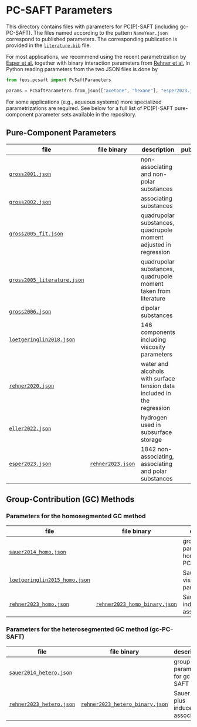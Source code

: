 # PC-SAFT Parameters

This directory contains files with parameters for PC(P)-SAFT (including gc-PC-SAFT).
The files named according to the pattern `NameYear.json` correspond to published parameters. The corresponding publication is provided in the [`literature.bib`](literature.bib) file.

For most applications, we recommend using the recent parametrization by [Esper et al.](https://doi.org/10.1021/acs.iecr.3c02255) together with binary interaction parameters from [Rehner et al.](https://doi.org/10.1007/s10765-023-03290-3) In Python reading parameters from the two JSON files is done by

```python
from feos.pcsaft import PcSaftParameters

params = PcSaftParameters.from_json(["acetone", "hexane"], "esper2023.json", "rehner2023_binary.json")
```
For some applications (e.g., aqueous systems) more specialized parametrizations are required. See below for a full list of PC(P)-SAFT pure-component parameter sets available in the repository.
<!-- - We provide *regular* PC-SAFT parameters, i.e. parameters for substances that are *not* described via group contribution (GC) methods. -->
<!-- - Substances that can be described via GC approaches are given in `gc_substances.json` alongside their segment and bond information. -->
<!-- - Segment SAFT parameters are given in files denoted as `NameYear_homo.json` or `NameYear_hetero.json` for homo-segmented and hetero-segmented GC methods, respectively. -->

<!-- ## List of Substances with Segment Information

|file||
|-|-|
[`gc_substances.json`](gc_substances.json) | Chemical structure of substances to be used in group contribution methods | -->


## Pure-Component Parameters

|file|file binary|description|publication(s)|
|-|-|-|:-:|
[`gross2001.json`](gross2001.json) | | non-associating and non-polar substances| [&#128279;](https://doi.org/10.1021/ie0003887)
[`gross2002.json`](gross2002.json) | | associating substances | [&#128279;](https://doi.org/10.1021/ie010954d)
[`gross2005_fit.json`](gross2005_fit.json) | | quadrupolar substances, quadrupole moment adjusted in regression | [&#128279;](https://doi.org/10.1002/aic.10502)
[`gross2005_literature.json`](gross2005_literature.json) | | quadrupolar substances, quadrupole moment taken from literature | [&#128279;](https://doi.org/10.1002/aic.10502)
[`gross2006.json`](gross2006.json) | | dipolar substances | [&#128279;](https://doi.org/10.1002/aic.10683)
[`loetgeringlin2018.json`](loetgeringlin2018.json) | | 146 components including viscosity parameters | [&#128279;](https://doi.org/10.1021/acs.iecr.7b04871)
[`rehner2020.json`](rehner2020.json) | | water and alcohols with surface tension data included in the regression | [&#128279;](https://doi.org/10.1021/acs.jced.0c00684)
[`eller2022.json`](eller2022.json) | | hydrogen used in subsurface storage | [&#128279;](https://doi.org/10.1029/2021WR030885)
[`esper2023.json`](esper2023.json) | [`rehner2023.json`](rehner2023.json) | 1842 non-associating, associating and polar substances | [&#128279;](https://doi.org/10.1021/acs.iecr.3c02255)[&#128279;](https://doi.org/10.1007/s10765-023-03290-3)

## Group-Contribution (GC) Methods

### Parameters for the homosegmented GC method

|file|file binary|description|publication(s)|
|-|-|-|:-:|
[`sauer2014_homo.json`](sauer2014_homo.json) | | group parameters for homosegmented PC-SAFT | [&#128279;](https://doi.org/10.1021/ie502203w) |
[`loetgeringlin2015_homo.json`](loetgeringlin2015_homo.json) | | Sauer et al. plus viscosity parameter | [&#128279;](https://doi.org/10.1021/acs.iecr.5b01698)
[`rehner2023_homo.json`](rehner2023_homo.json) | [`rehner2023_homo_binary.json`](rehner2023_homo_binary.json) | Sauer et al. plus induced association | [&#128279;](https://doi.org/10.1007/s10765-023-03290-3) |

### Parameters for the heterosegmented GC method (gc-PC-SAFT)

|file|file binary|description|publication(s)|
|-|-|-|:-:|
[`sauer2014_hetero.json`](sauer2014_hetero.json) | | group parameters for gc-PC-SAFT | [&#128279;](https://doi.org/10.1021/ie502203w) |
[`rehner2023_hetero.json`](rehner2023_hetero.json) | [`rehner2023_hetero_binary.json`](rehner2023_hetero_binary.json) | Sauer et al. plus induced association | [&#128279;](https://doi.org/10.1007/s10765-023-03290-3) |
